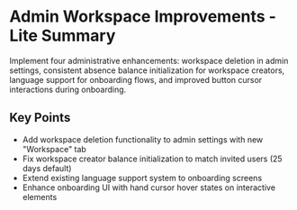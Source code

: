 # Admin Workspace Improvements - Lite Summary

Implement four administrative enhancements: workspace deletion in admin settings, consistent absence balance initialization for workspace creators, language support for onboarding flows, and improved button cursor interactions during onboarding.

## Key Points
- Add workspace deletion functionality to admin settings with new "Workspace" tab
- Fix workspace creator balance initialization to match invited users (25 days default)
- Extend existing language support system to onboarding screens
- Enhance onboarding UI with hand cursor hover states on interactive elements